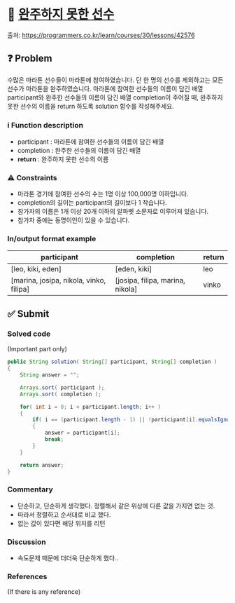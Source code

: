 # :bookmark_tabs: [완주하지 못한 선수][title]
출처: https://programmers.co.kr/learn/courses/30/lessons/42576

## :question: Problem
수많은 마라톤 선수들이 마라톤에 참여하였습니다. 단 한 명의 선수를 제외하고는 모든 선수가 마라톤을 완주하였습니다.
마라톤에 참여한 선수들의 이름이 담긴 배열 participant와 완주한 선수들의 이름이 담긴 배열 completion이 주어질 때, 완주하지 못한 선수의 이름을 return 하도록 solution 함수를 작성해주세요.

### :information_source: Function description
- participant : 마라톤에 참여한 선수들의 이름이 담긴 배열
- completion : 완주한 선수들의 이름이 담긴 배열 
- __return__ : 완주하지 못한 선수의 이름

### :warning: Constraints
- 마라톤 경기에 참여한 선수의 수는 1명 이상 100,000명 이하입니다.
- completion의 길이는 participant의 길이보다 1 작습니다.
- 참가자의 이름은 1개 이상 20개 이하의 알파벳 소문자로 이루어져 있습니다.
- 참가자 중에는 동명이인이 있을 수 있습니다.

### In/output format example
| participant                             | completion                       | return |
| --------------------------------------- | -------------------------------- | ------ |
| [leo, kiki, eden]                       | [eden, kiki]                     | leo    |
| [marina, josipa, nikola, vinko, filipa] | [josipa, filipa, marina, nikola] | vinko  |

## :white_check_mark: Submit
### Solved code
(Important part only)
``` java
public String solution( String[] participant, String[] completion )
{
    String answer = "";

    Arrays.sort( participant );
    Arrays.sort( completion );

    for( int i = 0; i < participant.length; i++ )
    {
        if( i == (participant.length - 1) || !participant[i].equalsIgnoreCase( completion[i] ))
        {
            answer = participant[i];
            break;
        }
    }

    return answer;
}
```
### Commentary
- 단순하고, 단순하게 생각했다. 정렬해서 같은 위상에 다른 값을 가지면 없는 것.
- 따라서 정렬하고 순서대로 비교 했다.
- 없는 값이 있다면 해당 위치를 리턴

### Discussion
- 속도문제 때문에 더더욱 단순하게 했다..

### References
(If there is any reference)

[title]: https://programmers.co.kr/learn/courses/30/lessons/42576